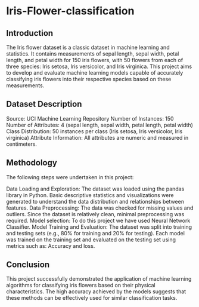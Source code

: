 # Iris-Flower-classification
## Introduction

The Iris flower dataset is a classic dataset in machine learning and statistics. It contains measurements of sepal length, sepal width, petal length, and petal width for 150 iris flowers, with 50 flowers from each of three species: Iris setosa, Iris versicolor, and Iris virginica. This project aims to develop and evaluate machine learning models capable of accurately classifying iris flowers into their respective species based on these measurements.

## Dataset Description

Source: UCI Machine Learning Repository
Number of Instances: 150
Number of Attributes: 4 (sepal length, sepal width, petal length, petal width)
Class Distribution: 50 instances per class (Iris setosa, Iris versicolor, Iris virginica)
Attribute Information: All attributes are numeric and measured in centimeters.

## Methodology

The following steps were undertaken in this project:

Data Loading and Exploration: The dataset was loaded using the pandas library in Python. Basic descriptive statistics and visualizations were generated to understand the data distribution and relationships between features.
Data Preprocessing: The data was checked for missing values and outliers. Since the dataset is relatively clean, minimal preprocessing was required.
Model selection: To do this project we have used Neural Network Classifier.
Model Training and Evaluation: The dataset was split into training and testing sets (e.g., 80% for training and 20% for testing). Each model was trained on the training set and evaluated on the testing set using metrics such as: Accuracy and loss.

## Conclusion

This project successfully demonstrated the application of machine learning algorithms for classifying iris flowers based on their physical characteristics. The high accuracy achieved by the models suggests that these methods can be effectively used for similar classification tasks.
